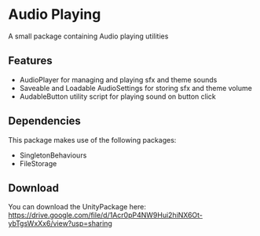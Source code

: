 # Audio Playing

A small package containing Audio playing utilities 

## Features

- AudioPlayer for managing and playing sfx and theme sounds
- Saveable and Loadable AudioSettings for storing sfx and theme volume
- AudableButton utility script for playing sound on button click

## Dependencies

This package makes use of the following packages:
- SingletonBehaviours
- FileStorage

## Download

You can download the UnityPackage here: https://drive.google.com/file/d/1Acr0pP4NW9Hui2hiNX6Ot-ybTgsWxXx6/view?usp=sharing

